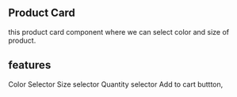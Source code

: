 ## Product Card

this product card component where we can select color and size of product. 

## features

Color Selector
Size selector
Quantity selector
Add to cart buttton,
